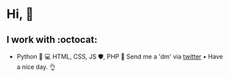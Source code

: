 # Hi, 👋
## I work with :octocat:

* Python 🥃 💻 HTML, CSS, JS 🛡, PHP 🐘
Send me a 'dm' via [twitter](https://twitter.com/mau_restor) • Have a nice day. 👌
